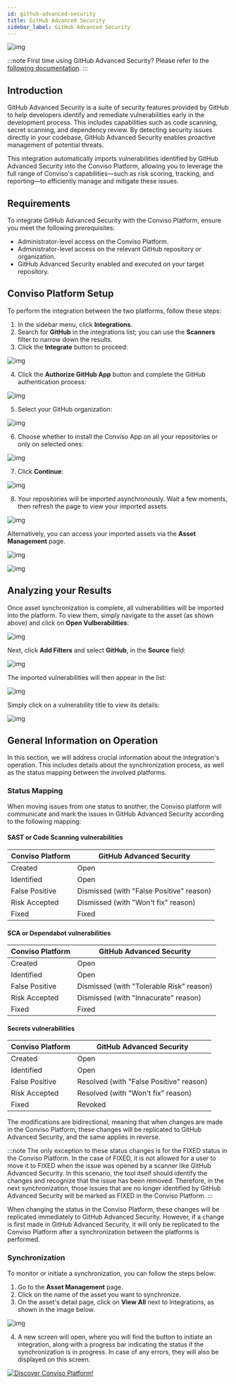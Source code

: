 ```yaml
---
id: github-advanced-security
title: GitHub Advanced Security
sidebar_label: GitHub Advanced Security
---
```


<div style={{textAlign: 'center'}}>

![img](../../static/img/github/github-00.png)

</div>

:::note
First time using GitHub Advanced Security? Please refer to the [following documentation](https://docs.github.com/en/get-started/learning-about-github/about-github-advanced-security).
:::

## Introduction

GitHub Advanced Security is a suite of security features provided by GitHub to help developers identify and remediate vulnerabilities early in the development process. This includes capabilities such as code scanning, secret scanning, and dependency review. By detecting security issues directly in your codebase, GitHub Advanced Security enables proactive management of potential threats.

This integration automatically imports vulnerabilities identified by GitHub Advanced Security into the Conviso Platform, allowing you to leverage the full range of Conviso's capabilities—such as risk scoring, tracking, and reporting—to efficiently manage and mitigate these issues.

## Requirements

To integrate GitHub Advanced Security with the Conviso Platform, ensure you meet the following prerequisites:

- Administrator-level access on the Conviso Platform.
- Administrator-level access on the relevant GitHub repository or organization.
- GitHub Advanced Security enabled and executed on your target repository.

## Conviso Platform Setup

To perform the integration between the two platforms, follow these steps:

1. In the sidebar menu, click **Integrations**.
2. Search for **GitHub** in the integrations list; you can use the **Scanners** filter to narrow down the results.
3. Click the **Integrate** button to proceed:

<div style={{textAlign: 'center'}}>

![img](../../static/img/github-advanced-security/github-advanced-security2.png)

</div>

4. Click the **Authorize GitHub App** button and complete the GitHub authentication process:

<div style={{textAlign: 'center'}}>

![img](../../static/img/github-advanced-security/github-advanced-security3.png)

</div>

5. Select your GitHub organization:

<div style={{textAlign: 'center'}}>

![img](../../static/img/github-advanced-security/github-advanced-security4.png)

</div>

6. Choose whether to install the Conviso App on all your repositories or only on selected ones:

<div style={{textAlign: 'center'}}>

![img](../../static/img/github-advanced-security/github-advanced-security5.png)

</div>

7. Click **Continue**:

<div style={{textAlign: 'center'}}>

![img](../../static/img/github-advanced-security/github-advanced-security6.png)

</div>

8. Your repositories will be imported asynchronously. Wait a few moments, then refresh the page to view your imported assets.

<div style={{textAlign: 'center'}}>

![img](../../static/img/github-advanced-security/github-advanced-security7.png)

</div>

Alternatively, you can access your imported assets via the **Asset Management** page.

<div style={{textAlign: 'center'}}>

![img](../../static/img/github-advanced-security/github-advanced-security9.png)

</div>

<div style={{textAlign: 'center'}}>

![img](../../static/img/github-advanced-security/github-advanced-security8.png)

</div>

## Analyzing your Results

Once asset synchronization is complete, all vulnerabilities will be imported into the platform. To view them, simply navigate to the asset (as shown above) and click on **Open Vulberabilities**:

<div style={{textAlign: 'center'}}>

![img](../../static/img/github-advanced-security/github-advanced-security10.png)

</div>

Next, click **Add Filters** and select **GitHub**, in the **Source** field:

<div style={{textAlign: 'center'}}>

![img](../../static/img/github-advanced-security/github-advanced-security11.png)

</div>

The imported vulnerabilities will then appear in the list:

<div style={{textAlign: 'center'}}>

![img](../../static/img/github-advanced-security/github-advanced-security12.png)

</div>

Simply click on a vulnerability title to view its details:

<div style={{textAlign: 'center'}}>

![img](../../static/img/github-advanced-security/github-advanced-security13.png)

</div>

## General Information on Operation

In this section, we will address crucial information about the integration's operation. This includes details about the synchronization process, as well as the status mapping between the involved platforms.

### Status Mapping

When moving issues from one status to another, the Conviso platform will communicate and mark the issues in GitHub Advanced Security according to the following mapping:

#### SAST or Code Scanning vulnerabilities

<div style={{display: 'ruby-text'}}>

| Conviso Platform                   | GitHub Advanced Security                   |
|------------------------------------|--------------------------------------------|
| Created                            | Open                                       |
| Identified                         | Open                                       |
| False Positive                     | Dismissed (with "False Positive" reason)   |
| Risk Accepted                      | Dismissed (with "Won't fix" reason)        |
| Fixed                              | Fixed                                      |

</div>

#### SCA or Dependabot vulnerabilities

<div style={{display: 'ruby-text'}}>

| Conviso Platform                   | GitHub Advanced Security                   |
|------------------------------------|--------------------------------------------|
| Created                            | Open                                       |
| Identified                         | Open                                       |
| False Positive                     | Dismissed (with "Tolerable Risk" reason)   |
| Risk Accepted                      | Dismissed (with "Innacurate" reason)       |
| Fixed                              | Fixed                                      |

</div>

#### Secrets vulnerabilities

<div style={{display: 'ruby-text'}}>

| Conviso Platform                   | GitHub Advanced Security                   |
|------------------------------------|--------------------------------------------|
| Created                            | Open                                       |
| Identified                         | Open                                       |
| False Positive                     | Resolved (with "False Positive" reason)    |
| Risk Accepted                      | Resolved (with "Won't fix" reason)         |
| Fixed                              | Revoked                                    |

</div>

The modifications are bidirectional, meaning that when changes are made in the Conviso Platform, these changes will be replicated to GitHub Advanced Security, and the same applies in reverse.

:::note
The only exception to these status changes is for the FIXED status in the Conviso Platform. In the case of FIXED, it is not allowed for a user to move it to FIXED when the issue was opened by a scanner like GitHub Advanced Security. In this scenario, the tool itself should identify the changes and recognize that the issue has been removed. Therefore, in the next synchronization, those issues that are no longer identified by GitHub Advanced Security will be marked as FIXED in the Conviso Platform.
:::

When changing the status in the Conviso Platform, these changes will be replicated immediately to GitHub Advanced Security. However, if a change is first made in GitHub Advanced Security, it will only be replicated to the Conviso Platform after a synchronization between the platforms is performed.

### Synchronization

To monitor or initiate a synchronization, you can follow the steps below:

1. Go to the **Asset Management** page.
2. Click on the name of the asset you want to synchronize.
3. On the asset's detail page, click on **View All** next to Integrations, as shown in the image below.

<div style={{textAlign: 'center'}}>

![img](../../static/img/github-advanced-security/github-advanced-security14.png)

</div>

4. A new screen will open, where you will find the button to initiate an integration, along with a progress bar indicating the status if the synchronization is in progress. In case of any errors, they will also be displayed on this screen.

[![Discover Conviso Platform!](https://no-cache.hubspot.com/cta/default/5613826/interactive-125788977029.png)](https://cta-service-cms2.hubspot.com/web-interactives/public/v1/track/redirect?encryptedPayload=AVxigLKtcWzoFbzpyImNNQsXC9S54LjJuklwM39zNd7hvSoR%2FVTX%2FXjNdqdcIIDaZwGiNwYii5hXwRR06puch8xINMyL3EXxTMuSG8Le9if9juV3u%2F%2BX%2FCKsCZN1tLpW39gGnNpiLedq%2BrrfmYxgh8G%2BTcRBEWaKasQ%3D&webInteractiveContentId=125788977029&portalId=5613826)